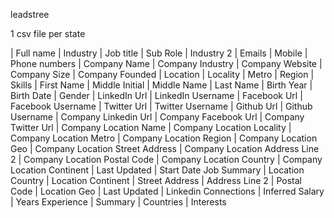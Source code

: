 
leadstree

1 csv file per state

|       Full name |             Industry |                         Job title | Sub Role |  Industry 2 |            Emails | Mobile |              Phone numbers |                        Company Name |       Company Industry | Company Website | Company Size | Company Founded |                           Location |   Locality |               Metro |  Region |                                                                                         Skills | First Name | Middle Initial | Middle Name | Last Name | Birth Year | Birth Date | Gender |                             LinkedIn Url |        LinkedIn Username |              Facebook Url | Facebook Username | Twitter Url | Twitter Username | Github Url | Github Username |                                   Company Linkedin Url |   Company Facebook Url |   Company Twitter Url |               Company Location Name | Company Location Locality | Company Location Metro | Company Location Region | Company Location Geo | Company Location Street Address | Company Location Address Line 2 | Company Location Postal Code | Company Location Country | Company Location Continent | Last Updated | Start Date                                                                              Job Summary | Location Country | Location Continent |       Street Address | Address Line 2 | Postal Code | Location Geo | Last Updated | Linkedin Connections | Inferred Salary | Years Experience |                                                              Summary |     Countries | Interests 